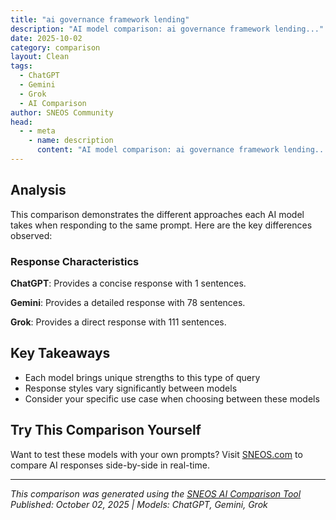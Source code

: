 ```yaml
---
title: "ai governance framework lending"
description: "AI model comparison: ai governance framework lending..."
date: 2025-10-02
category: comparison
layout: Clean
tags:
  - ChatGPT
  - Gemini
  - Grok
  - AI Comparison
author: SNEOS Community
head:
  - - meta
    - name: description
      content: "AI model comparison: ai governance framework lending..."
---
```


<ChatComparison
  title="ai governance framework lending"
  prompt="ai governance framework lending"
  :responses='{
    "ChatGPT": "AI governance in the context of lending involves the establishment of frameworks and policies to ensure that artificial intelligence systems used in lending processes are ethical, transparent, and compliant with legal and regulatory standards. Here are some key components of an AI governance framework specifically tailored for the lending industry:\n\n### 1. **Policy Development**\n   - **Governance Structure**: Establish a governance body responsible for overseeing AI initiatives in lending. This might include a dedicated AI ethics board.\n   - **Policy Guidelines**: Develop policies that dictate how AI should be integrated into lending processes, focusing on ethical considerations, compliance, risk management, and operational efficiency.\n\n### 2. **Ethical Considerations**\n   - **Fairness and Bias Mitigation**: Implement strategies to identify and eliminate biases in AI algorithms that could lead to discriminatory lending practices. Ensure equal treatment of all applicants regardless of characteristics such as race, gender, or socioeconomic status.\n   - **Transparency**: Ensure that AI decision-making processes are transparent. Borrowers should be informed about how decisions are made and the factors that influence them.\n\n### 3. **Data Governance**\n   - **Data Quality and Integrity**: Establish standards for data collection, storage, and handling to ensure the quality and integrity of data used in training AI models.\n   - **Privacy and Security**: Enforce strong data privacy policies to protect sensitive borrower information. Comply with regulations such as GDPR or CCPA, depending on the applicable jurisdiction.\n\n### 4. **Risk Management**\n   - **Model Risk Assessment**: Regularly assess AI models for accuracy and reliability. Implement monitoring systems to evaluate model performance over time.\n   - **Compliance Risk**: Stay updated with regulatory changes affecting AI use in lending, such as those from the Consumer Financial Protection Bureau (CFPB) or equivalent bodies in other countries.\n\n### 5. **Stakeholder Engagement**\n   - **Involve Stakeholders**: Engage borrowers, regulators, and advocacy groups in discussions about AI usage in lending. Understand their concerns and incorporate feedback into AI governance strategies.\n   - **Training and Education**: Provide training programs for staff on AI ethics and governance to ensure that all team members understand their role in upholding these standards.\n\n### 6. **Monitoring and Audit**\n   - **Ongoing Monitoring**: Establish processes for ongoing monitoring of AI systems and their outputs. Regular audits can help identify any discrepancies or issues quickly.\n   - **Accountability Mechanisms**: Create accountability structures to address failures in AI governance. Ensure there are clear lines of responsibility and reporting for AI-related decisions.\n\n### 7. **Innovation and Adaptation**\n   - **Continuous Improvement**: Foster a culture of continuous improvement with AI systems, encouraging innovation while adhering to governance frameworks.\n   - **Scalability and Flexibility**: Ensure that the governance framework can adapt as new technologies and methodologies are introduced to the lending space.\n\n### 8. **Regulatory Compliance**\n   - **Stay Informed**: Keep abreast of local, national, and international regulations specific to AI and lending.\n   - **Documentation and Reporting**: Maintain thorough documentation of AI systems, decisions made, and processes followed to facilitate regulatory audits and compliance checks.\n\n### Conclusion\nAn effective AI governance framework in lending promotes responsible use of technology while ensuring fair access to credit, enhances operational efficiency, and builds trust with consumers. Organizations should regularly review and update their governance frameworks to remain responsive to technological advancements and regulatory shifts.",
    "Gemini": "AI governance frameworks in the lending industry are designed to ensure that AI systems are used responsibly, ethically, and in compliance with regulations, while also improving efficiency and accuracy. Here\u0027s a breakdown of key components:\n\n**1. Key Principles \u0026 Objectives:**\n\n*   **Fairness \u0026 Non-Discrimination:** Ensuring AI models don\u0027t perpetuate or amplify biases that lead to discriminatory lending practices. This is a major concern due to historical and societal biases that can be inadvertently encoded in training data.\n*   **Transparency \u0026 Explainability:**  Making AI-driven decisions understandable to both lenders and borrowers.  This helps build trust and enables scrutiny of potential biases or errors.  \u0022Explainable AI\u0022 (XAI) techniques are crucial here.\n*   **Accountability \u0026 Auditability:** Establishing clear lines of responsibility for the development, deployment, and monitoring of AI lending systems. Regular audits and impact assessments are essential.\n*   **Data Privacy \u0026 Security:** Protecting sensitive borrower data used in AI models, complying with regulations like GDPR, CCPA, and other data privacy laws.\n*   **Compliance with Regulations:**  Adhering to existing lending laws, such as the Equal Credit Opportunity Act (ECOA) in the US, and anticipating emerging AI-specific regulations.\n*   **Accuracy \u0026 Reliability:** Ensuring AI models are accurate and reliable in their predictions, minimizing errors and false positives/negatives.\n*   **Risk Management:** Identifying and mitigating risks associated with AI lending, including model risk, operational risk, and reputational risk.\n*   **Customer Protection:** Ensuring AI-driven processes are fair to customers and provide adequate avenues for redressal if errors occur.\n*   **Innovation \u0026 Efficiency:**  Balancing the benefits of AI (improved speed, efficiency, and access to credit) with the need for responsible and ethical use.\n\n**2. Core Components of a Framework:**\n\n*   **Governance Structure:**\n    *   **AI Ethics Committee/Board:** A cross-functional team responsible for overseeing AI governance, setting policies, and resolving ethical dilemmas.\n    *   **Designated AI Officer/Team:** Responsible for the day-to-day implementation of the AI governance framework.\n    *   **Clear Roles \u0026 Responsibilities:** Defining who is responsible for different aspects of the AI lifecycle (data collection, model development, deployment, monitoring, etc.).\n*   **Policies \u0026 Procedures:**\n    *   **AI Ethics Policy:**  Outlines the ethical principles that guide the development and use of AI in lending.\n    *   **Data Governance Policy:**  Ensures data quality, integrity, and responsible use of data for AI models.\n    *   **Model Risk Management Policy:**  Establishes procedures for validating, monitoring, and managing risks associated with AI models.\n    *   **Transparency \u0026 Explainability Policy:**  Defines how AI-driven decisions will be made transparent and explainable to relevant stakeholders.\n    *   **Audit \u0026 Monitoring Policy:**  Specifies how AI systems will be regularly audited and monitored for bias, accuracy, and compliance.\n*   **Data Management:**\n    *   **Data Sourcing \u0026 Quality:**  Ensuring the data used to train AI models is representative, unbiased, and of high quality.\n    *   **Data Preprocessing:**  Techniques for cleaning, transforming, and preparing data for use in AI models, with a focus on mitigating bias.\n    *   **Data Security \u0026 Privacy:**  Implementing measures to protect sensitive data, including encryption, access controls, and anonymization techniques.\n*   **Model Development \u0026 Validation:**\n    *   **Bias Detection \u0026 Mitigation:**  Using techniques to identify and mitigate biases in AI models during development.  This includes fairness metrics and algorithmic debiasing techniques.\n    *   **Model Explainability Techniques:** Implementing XAI methods to understand how AI models are making decisions. Examples include SHAP values, LIME, and rule extraction.\n    *   **Model Validation \u0026 Testing:**  Rigorous testing of AI models to ensure accuracy, reliability, and fairness. This includes backtesting, stress testing, and adversarial testing.\n    *   **Model Documentation:**  Documenting all aspects of the AI model, including the data used, the model architecture, the validation results, and the limitations of the model.\n*   **Deployment \u0026 Monitoring:**\n    *   **Model Deployment Process:**  A well-defined process for deploying AI models into production, including security reviews and performance testing.\n    *   **Ongoing Monitoring \u0026 Performance Tracking:**  Continuously monitoring AI models for performance degradation, bias drift, and compliance with regulations.\n    *   **Alerting \u0026 Remediation:**  Establishing mechanisms for alerting stakeholders when issues are detected and for taking corrective action.\n    *   **Feedback Loops:**  Gathering feedback from users and stakeholders to improve AI models and the governance framework.\n*   **Training \u0026 Awareness:**\n    *   **AI Ethics Training:**  Providing training to employees on the ethical considerations of AI and the organization\u0027s AI ethics policy.\n    *   **Data Privacy Training:**  Training employees on data privacy regulations and best practices.\n    *   **Technical Training:**  Providing training to data scientists and engineers on AI development, validation, and monitoring techniques.\n*   **Auditing \u0026 Reporting:**\n    *   **Regular Audits:**  Conducting regular audits of AI systems to ensure compliance with policies and regulations.\n    *   **Reporting \u0026 Transparency:**  Reporting on the performance and impact of AI systems to stakeholders, including regulators and the public.\n*   **Redressal Mechanisms:**\n    *   **Complaint Handling:** Establishing a process for handling complaints from borrowers who believe they have been unfairly treated by AI-driven lending decisions.\n    *   **Appeals Process:**  Providing an appeals process for borrowers who have been denied credit based on AI-driven decisions.\n    *   **Human Oversight:**  Ensuring that human reviewers are available to override AI-driven decisions when necessary.\n\n**3. Key Considerations for Lending:**\n\n*   **Credit Scoring \u0026 Risk Assessment:**  AI can improve the accuracy and efficiency of credit scoring, but it\u0027s crucial to ensure fairness and transparency.  Alternative data sources (e.g., social media activity) raise particular ethical concerns.\n*   **Loan Origination \u0026 Underwriting:**  AI can automate loan origination processes, but human oversight is needed to handle complex cases and ensure compliance.\n*   **Fraud Detection:**  AI can detect fraudulent activity, but it\u0027s important to minimize false positives that could unfairly deny legitimate loans.\n*   **Debt Collection:**  AI can be used to personalize debt collection strategies, but it\u0027s important to avoid predatory or aggressive tactics.\n*   **Personalization \u0026 Customer Service:**  AI can provide personalized loan recommendations and customer service, but it\u0027s important to ensure that customers understand how AI is being used and have the option to interact with a human.\n\n**4. Challenges \u0026 Best Practices:**\n\n*   **Data Availability \u0026 Quality:**  Access to high-quality, unbiased data is essential for developing effective AI models.\n*   **Model Complexity:**  Complex AI models can be difficult to understand and explain.\n*   **Regulatory Uncertainty:**  The regulatory landscape for AI in lending is still evolving.\n*   **Talent Shortage:**  There is a shortage of skilled AI professionals.\n\n**Best Practices:**\n\n*   **Start with a Clear Vision \u0026 Strategy:**  Define the goals and objectives for using AI in lending, and develop a comprehensive strategy for achieving them.\n*   **Build a Strong Governance Framework:**  Establish a robust AI governance framework that addresses ethical considerations, data privacy, and regulatory compliance.\n*   **Invest in Data Quality \u0026 Management:**  Ensure that the data used to train AI models is accurate, reliable, and representative.\n*   **Prioritize Explainability \u0026 Transparency:**  Use XAI techniques to understand how AI models are making decisions, and communicate these decisions to stakeholders in a clear and transparent manner.\n*   **Engage Stakeholders:**  Involve stakeholders, including customers, employees, regulators, and the public, in the development and implementation of AI lending systems.\n*   **Continuously Monitor \u0026 Evaluate:**  Regularly monitor and evaluate the performance of AI models to ensure that they are accurate, fair, and compliant.\n*   **Embrace a Culture of Responsible AI:**  Foster a culture of responsible AI within the organization, where ethical considerations are always top of mind.\n\n**5. Regulatory Landscape:**\n\nThe regulatory landscape for AI in lending is rapidly evolving.  Key regulatory considerations include:\n\n*   **Fair Lending Laws:**  Ensuring that AI models comply with fair lending laws, such as the Equal Credit Opportunity Act (ECOA) and the Fair Housing Act.\n*   **Data Privacy Laws:**  Complying with data privacy regulations, such as GDPR and CCPA.\n*   **AI-Specific Regulations:**  Anticipating and complying with emerging AI-specific regulations, such as the EU\u0027s AI Act.\n*   **Guidance from Regulatory Agencies:**  Following guidance from regulatory agencies, such as the Consumer Financial Protection Bureau (CFPB) in the US.\n\n**In Summary:**\n\nAn effective AI governance framework for lending is crucial for harnessing the benefits of AI while mitigating the risks.  It requires a commitment to fairness, transparency, accountability, and compliance.  Organizations must invest in data quality, model validation, and ongoing monitoring to ensure that AI systems are used responsibly and ethically. Staying informed about the evolving regulatory landscape is also essential.\n",
    "Grok": "An AI governance framework for lending refers to a structured set of policies, principles, and practices designed to ensure that artificial intelligence systems used in lending processes are ethical, transparent, fair, accountable, and compliant with regulations. The lending sector, particularly in financial services, increasingly relies on AI for credit scoring, risk assessment, loan approvals, fraud detection, and customer service. Without proper governance, AI systems can perpetuate bias, violate privacy, or lead to unfair outcomes.\n\nBelow, I outline the key components of an AI governance framework specifically tailored to lending, along with considerations and best practices:\n\n---\n\n### **1. Objectives of AI Governance in Lending**\n- **Fairness and Non-Discrimination**: Prevent biased decision-making in loan approvals or credit scoring that could discriminate based on race, gender, ethnicity, or other protected attributes.\n- **Transparency**: Ensure borrowers understand how AI-driven decisions (e.g., loan denials or interest rates) are made.\n- **Accountability**: Establish clear responsibility for AI outcomes, including errors or unintended consequences.\n- **Regulatory Compliance**: Adhere to laws such as the Equal Credit Opportunity Act (ECOA), Fair Credit Reporting Act (FCRA) in the U.S., GDPR in Europe, or other local regulations.\n- **Risk Management**: Mitigate financial, operational, and reputational risks associated with AI misuse or failure.\n\n---\n\n### **2. Key Components of an AI Governance Framework for Lending**\n\n#### **A. Ethical Principles**\n- **Fairness**: AI models should be designed to avoid bias and ensure equitable treatment of all applicants. For instance, avoid using proxy variables (like zip codes) that may indirectly correlate with protected attributes.\n- **Transparency**: Provide explainable AI (XAI) outputs so borrowers can understand why a decision was made (e.g., why a loan was denied or why a specific interest rate was offered).\n- **Privacy**: Protect sensitive borrower data in compliance with data protection laws (e.g., GDPR, CCPA). Ensure AI systems only use data that is necessary and consented to.\n- **Inclusivity**: Ensure AI systems do not exclude underserved or underrepresented groups due to lack of data or biased historical patterns.\n\n#### **B. Data Governance**\n- **Data Quality**: Use accurate, relevant, and up-to-date data to train AI models. Poor data quality can lead to incorrect lending decisions.\n- **Bias Mitigation**: Regularly audit datasets for historical biases (e.g., past discriminatory lending practices) and apply techniques like re-weighting or synthetic data to address imbalances.\n- **Data Security**: Implement robust cybersecurity measures to protect borrower data from breaches or unauthorized access.\n- **Consent and Usage**: Ensure data is collected and used with explicit borrower consent and for permissible purposes only.\n\n#### **C. Model Development and Testing**\n- **Algorithmic Fairness**: Test AI models for disparate impact or discriminatory outcomes across demographic groups. Use fairness metrics (e.g., demographic parity, equal opportunity) to evaluate performance.\n- **Explainability**: Develop models that can provide clear reasoning for decisions, complying with regulations like ECOA, which requires adverse action notices explaining credit denials.\n- **Robustness**: Test models for edge cases and ensure they perform reliably under varying economic conditions (e.g., during a recession).\n- **Validation**: Regularly validate models using out-of-sample data to ensure they remain accurate and fair over time.\n\n#### **D. Monitoring and Auditing**\n- **Continuous Monitoring**: Track AI system performance in real-time to detect drifts, biases, or errors in lending decisions.\n- **Periodic Audits**: Conduct independent audits of AI systems to assess compliance with fairness, transparency, and regulatory standards.\n- **Feedback Loops**: Incorporate borrower feedback to identify issues with AI decisions and improve systems.\n\n#### **E. Regulatory and Legal Compliance**\n- Ensure alignment with local and international regulations, such as:\n  - **U.S.**: ECOA, FCRA, Truth in Lending Act (TILA), and guidance from agencies like the Consumer Financial Protection Bureau (CFPB).\n  - **EU**: GDPR (data protection), AI Act (upcoming regulation on high-risk AI systems).\n  - **Other Regions**: Local financial and data protection laws.\n- Develop processes for handling adverse action notices, ensuring borrowers receive clear reasons for credit decisions.\n- Prepare for regulatory scrutiny by maintaining detailed documentation of AI models, data sources, and decision-making processes.\n\n#### **F. Stakeholder Engagement and Accountability**\n- **Clear Ownership**: Define roles and responsibilities for AI governance, including data scientists, compliance officers, and senior management.\n- **Training**: Educate employees on ethical AI use, bias risks, and regulatory requirements.\n- **Borrower Communication**: Provide channels for borrowers to appeal or query AI-driven decisions, ensuring human oversight in disputed cases.\n- **Board Oversight**: Engage senior leadership or boards to oversee AI strategy and ensure alignment with organizational values and risk tolerance.\n\n#### **G. Risk Management**\n- **Operational Risk**: Address risks of system failures or incorrect outputs that could lead to financial losses or reputational harm.\n- **Bias Risk**: Mitigate the risk of biased lending decisions that could lead to lawsuits or regulatory penalties.\n- **Economic Risk**: Ensure AI models account for macroeconomic changes (e.g., interest rate shifts, recessions) to avoid systemic lending risks.\n\n---\n\n### **3. Implementation Steps for AI Governance in Lending**\n1. **Define Policies**: Establish a formal AI governance policy tailored to lending, including ethical guidelines and compliance requirements.\n2. **Assess Current Systems**: Evaluate existing AI tools for bias, transparency, and compliance gaps.\n3. **Build Infrastructure**: Invest in tools for model monitoring, explainability (e.g., SHAP, LIME), and data security.\n4. **Engage Regulators**: Collaborate with regulatory bodies to ensure alignment with evolving standards for AI in finance.\n5. **Train Teams**: Provide ongoing training on AI ethics, fairness, and governance for all relevant staff.\n6. **Pilot and Scale**: Test governance practices on a small scale before full deployment, iterating based on results.\n\n---\n\n### **4. Challenges in AI Governance for Lending**\n- **Bias in Historical Data**: Lending data often reflects past discriminatory practices, which AI can perpetuate if not addressed.\n- **Explainability vs. Complexity**: Advanced AI models (e.g., deep learning) are often less interpretable, making it hard to explain decisions to borrowers or regulators.\n- **Regulatory Uncertainty**: AI-specific regulations are still evolving, creating ambiguity for compliance.\n- **Balancing Innovation and Risk**: Lenders may hesitate to adopt strict governance if it slows down innovation or competitiveness.\n\n---\n\n### **5. Best Practices and Tools**\n- **Fairness Tools**: Use frameworks like AI Fairness 360 (IBM) or Fairlearn (Microsoft) to detect and mitigate bias in lending models.\n- **Explainability Libraries**: Leverage tools like SHAP or LIME to provide interpretable outputs for AI decisions.\n- **Compliance Software**: Implement solutions to automate regulatory reporting and adverse action notices.\n- **Third-Party Audits**: Engage independent auditors to evaluate AI systems for fairness and compliance.\n- **Human-in-the-Loop**: Maintain human oversight for high-stakes lending decisions to address AI limitations or errors.\n\n---\n\n### **6. Case Studies and Examples**\n- **CFPB Guidance (U.S.)**: The Consumer Financial Protection Bureau has emphasized the importance of explainability in AI lending decisions, requiring lenders to provide specific reasons for adverse actions under ECOA.\n- **EU AI Act (Proposed)**: The upcoming EU AI Act classifies lending AI as \u201Chigh-risk,\u201D mandating strict governance, transparency, and accountability measures.\n- **Industry Initiatives**: Companies like Zest AI focus on fair lending by developing AI tools that reduce bias in credit scoring while maintaining predictive accuracy.\n\n---\n\n### **7. Future Outlook**\nAs AI continues to transform lending, governance frameworks will need to evolve to address new risks and opportunities. Key trends include:\n- **Increased Regulation**: Governments worldwide are developing AI-specific laws, particularly for high-risk sectors like finance.\n- **Standardization**: Industry-wide standards for AI fairness and transparency in lending may emerge, similar to ISO or NIST frameworks.\n- **Consumer Trust**: Transparent and fair AI practices will become a competitive differentiator for lenders.\n\n---\n\nBy implementing a robust AI governance framework, lenders can harness the benefits of AI while minimizing risks, ensuring fair treatment of borrowers, and maintaining compliance with regulatory expectations. If you have a specific context or use case in lending (e.g., mortgage lending, personal loans, or microfinance), I can tailor this framework further! Let me know."
  }'
  published-date="13:42"
/>

## Analysis

This comparison demonstrates the different approaches each AI model takes when responding to the same prompt. Here are the key differences observed:

### Response Characteristics

**ChatGPT**: Provides a concise response with 1 sentences. 

**Gemini**: Provides a detailed response with 78 sentences. 

**Grok**: Provides a direct response with 111 sentences. 

## Key Takeaways

- Each model brings unique strengths to this type of query
- Response styles vary significantly between models
- Consider your specific use case when choosing between these models

## Try This Comparison Yourself

Want to test these models with your own prompts? Visit [SNEOS.com](https://sneos.com) to compare AI responses side-by-side in real-time.

---

*This comparison was generated using the [SNEOS AI Comparison Tool](https://sneos.com)*
*Published: October 02, 2025 | Models: ChatGPT, Gemini, Grok*
